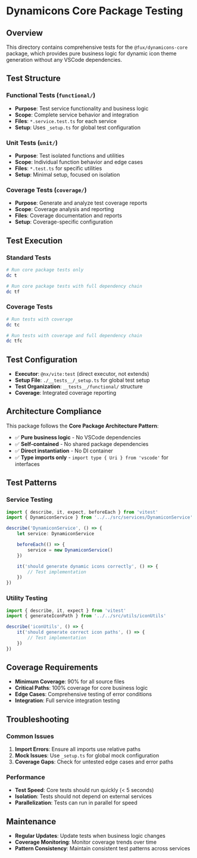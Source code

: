 # Dynamicons Core Package Testing

## Overview

This directory contains comprehensive tests for the `@fux/dynamicons-core` package, which provides pure business logic for dynamic icon theme generation without any VSCode dependencies.

## Test Structure

### **Functional Tests** (`functional/`)

- **Purpose**: Test service functionality and business logic
- **Scope**: Complete service behavior and integration
- **Files**: `*.service.test.ts` for each service
- **Setup**: Uses `_setup.ts` for global test configuration

### **Unit Tests** (`unit/`)

- **Purpose**: Test isolated functions and utilities
- **Scope**: Individual function behavior and edge cases
- **Files**: `*.test.ts` for specific utilities
- **Setup**: Minimal setup, focused on isolation

### **Coverage Tests** (`coverage/`)

- **Purpose**: Generate and analyze test coverage reports
- **Scope**: Coverage analysis and reporting
- **Files**: Coverage documentation and reports
- **Setup**: Coverage-specific configuration

## Test Execution

### **Standard Tests**

```bash
# Run core package tests only
dc t

# Run core package tests with full dependency chain
dc tf
```

### **Coverage Tests**

```bash
# Run tests with coverage
dc tc

# Run tests with coverage and full dependency chain
dc tfc
```

## Test Configuration

- **Executor**: `@nx/vite:test` (direct executor, not extends)
- **Setup File**: `./__tests__/_setup.ts` for global test setup
- **Test Organization**: `__tests__/functional/` structure
- **Coverage**: Integrated coverage reporting

## Architecture Compliance

This package follows the **Core Package Architecture Pattern**:

- ✅ **Pure business logic** - No VSCode dependencies
- ✅ **Self-contained** - No shared package dependencies
- ✅ **Direct instantiation** - No DI container
- ✅ **Type imports only** - `import type { Uri } from 'vscode'` for interfaces

## Test Patterns

### **Service Testing**

```typescript
import { describe, it, expect, beforeEach } from 'vitest'
import { DynamiconService } from '../../src/services/DynamiconService'

describe('DynamiconService', () => {
    let service: DynamiconService

    beforeEach(() => {
        service = new DynamiconService()
    })

    it('should generate dynamic icons correctly', () => {
        // Test implementation
    })
})
```

### **Utility Testing**

```typescript
import { describe, it, expect } from 'vitest'
import { generateIconPath } from '../../src/utils/iconUtils'

describe('iconUtils', () => {
    it('should generate correct icon paths', () => {
        // Test implementation
    })
})
```

## Coverage Requirements

- **Minimum Coverage**: 90% for all source files
- **Critical Paths**: 100% coverage for core business logic
- **Edge Cases**: Comprehensive testing of error conditions
- **Integration**: Full service integration testing

## Troubleshooting

### **Common Issues**

1. **Import Errors**: Ensure all imports use relative paths
2. **Mock Issues**: Use `_setup.ts` for global mock configuration
3. **Coverage Gaps**: Check for untested edge cases and error paths

### **Performance**

- **Test Speed**: Core tests should run quickly (< 5 seconds)
- **Isolation**: Tests should not depend on external services
- **Parallelization**: Tests can run in parallel for speed

## Maintenance

- **Regular Updates**: Update tests when business logic changes
- **Coverage Monitoring**: Monitor coverage trends over time
- **Pattern Consistency**: Maintain consistent test patterns across services
